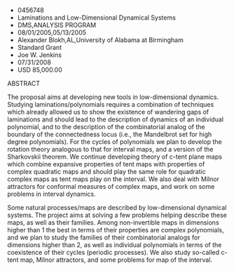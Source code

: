 
* 0456748
* Laminations and Low-Dimensional Dynamical Systems
* DMS,ANALYSIS PROGRAM
* 08/01/2005,05/13/2005
* Alexander Blokh,AL,University of Alabama at Birmingham
* Standard Grant
* Joe W. Jenkins
* 07/31/2008
* USD 85,000.00

ABSTRACT

The proposal aims at developing new tools in low-dimensional dynamics. Studying
laminations/polynomials requires a combination of techniques which already
allowed us to show the existence of wandering gaps of laminations and should
lead to the description of dynamics of an individual polynomial, and to the
description of the combinatorial analog of the boundary of the connectedness
locus (i.e., the Mandelbrot set for high degree polynomials). For the cycles of
polynomials we plan to develop the rotation theory analogous to that for
interval maps, and a version of the Sharkovskii theorem. We continue developing
theory of c-tent plane maps which combine expansive properties of tent maps with
properties of complex quadratic maps and should play the same role for quadratic
complex maps as tent maps play on the interval. We also deal with Milnor
attractors for conformal measures of complex maps, and work on some problems in
interval dynamics.

Some natural processes/maps are described by low-dimensional dynamical systems.
The project aims at solving a few problems helping describe these maps, as well
as their families. Among non-invertible maps in dimensions higher than 1 the
best in terms of their properties are complex polynomials, and we plan to study
the families of their combinatorial analogs for dimensions higher than 2, as
well as individual polynomials in terms of the coexistence of their cycles
(periodic processes). We also study so-called c-tent map, Milnor attractors, and
some problems for map of the interval.


